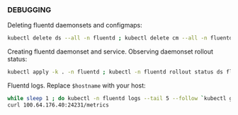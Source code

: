 ### DEBUGGING

Deleting fluentd daemonsets and configmaps:
```bash
kubectl delete ds --all -n fluentd ; kubectl delete cm --all -n fluentd
```

Creating fluentd daemonset and service. Observing daemonset rollout status:
```bash
kubectl apply -k . -n fluentd ; kubectl -n fluentd rollout status ds fluentd
```

Fluentd logs. Replace `$hostname` with your host:
```bash
while sleep 1 ; do kubectl -n fluentd logs --tail 5 --follow `kubectl get pods -owide -n fluentd |grep $hostname | awk '{print $1}'`; done
curl 100.64.176.40:24231/metrics
```


